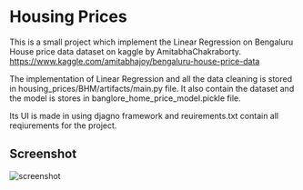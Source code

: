 # Housing Prices

This is a small project which implement the Linear Regression on Bengaluru House price data dataset on kaggle by AmitabhaChakraborty.
https://www.kaggle.com/amitabhajoy/bengaluru-house-price-data

The implementation of Linear Regression and all the data cleaning is stored in housing_prices/BHM/artifacts/main.py file.
It also contain the dataset and the model is stores in banglore_home_price_model.pickle file.

Its UI is made in using djagno framework and reuirements.txt contain all reqiurements for the project.

## Screenshot

![screenshot](https://raw.githubusercontent.com/madhavchopra99/housing_prices/main/screenshot/screenshot.png)
